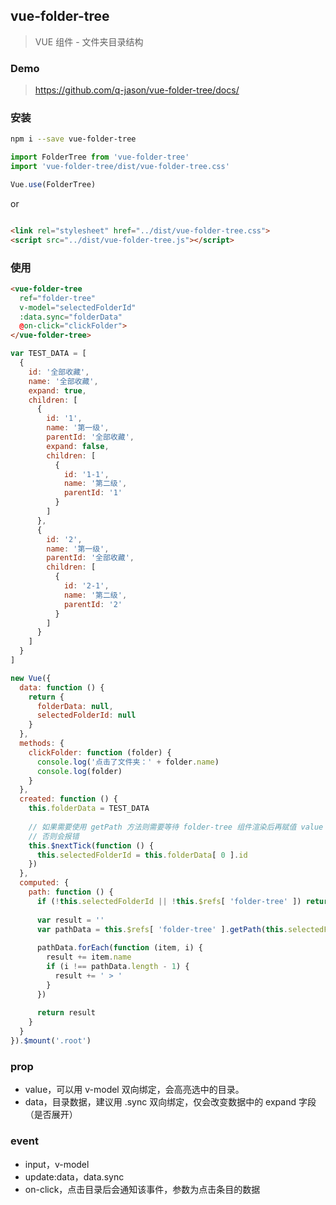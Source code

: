 ## vue-folder-tree
> VUE 组件 - 文件夹目录结构

### Demo
> https://github.com/q-jason/vue-folder-tree/docs/

### 安装
```bash
npm i --save vue-folder-tree
```
```javascript
import FolderTree from 'vue-folder-tree'
import 'vue-folder-tree/dist/vue-folder-tree.css'

Vue.use(FolderTree)
```
or
```html

<link rel="stylesheet" href="../dist/vue-folder-tree.css">
<script src="../dist/vue-folder-tree.js"></script>
```
### 使用
```html
<vue-folder-tree
  ref="folder-tree"
  v-model="selectedFolderId"
  :data.sync="folderData"
  @on-click="clickFolder">
</vue-folder-tree>
```
```js
var TEST_DATA = [
  {
    id: '全部收藏',
    name: '全部收藏',
    expand: true,
    children: [
      {
        id: '1',
        name: '第一级',
        parentId: '全部收藏',
        expand: false,
        children: [
          {
            id: '1-1',
            name: '第二级',
            parentId: '1'
          }
        ]
      },
      {
        id: '2',
        name: '第一级',
        parentId: '全部收藏',
        children: [
          {
            id: '2-1',
            name: '第二级',
            parentId: '2'
          }
        ]
      }
    ]
  }
]

new Vue({
  data: function () {
    return {
      folderData: null,
      selectedFolderId: null
    }
  },
  methods: {
    clickFolder: function (folder) {
      console.log('点击了文件夹：' + folder.name)
      console.log(folder)
    }
  },
  created: function () {
    this.folderData = TEST_DATA
    
    // 如果需要使用 getPath 方法则需要等待 folder-tree 组件渲染后再赋值 value
    // 否则会报错
    this.$nextTick(function () {
      this.selectedFolderId = this.folderData[ 0 ].id
    })
  },
  computed: {
    path: function () {
      if (!this.selectedFolderId || !this.$refs[ 'folder-tree' ]) return null
      
      var result = ''
      var pathData = this.$refs[ 'folder-tree' ].getPath(this.selectedFolderId)
      
      pathData.forEach(function (item, i) {
        result += item.name
        if (i !== pathData.length - 1) {
          result += ' > '
        }
      })
      
      return result
    }
  }
}).$mount('.root')
```

### prop
- value，可以用 v-model 双向绑定，会高亮选中的目录。
- data，目录数据，建议用 .sync 双向绑定，仅会改变数据中的 expand 字段（是否展开）

### event
- input，v-model
- update:data，data.sync
- on-click，点击目录后会通知该事件，参数为点击条目的数据
